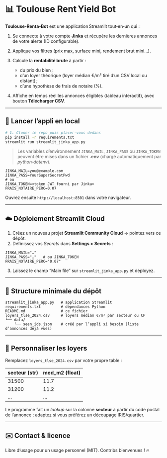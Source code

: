 # 📊 Toulouse Rent Yield Bot

**Toulouse‑Renta‑Bot** est une application Streamlit tout‑en‑un qui :

1. Se connecte à votre compte **Jinka** et récupère les dernières annonces de votre alerte (ID configurable).
2. Applique vos filtres (prix max, surface mini, rendement brut mini…).
3. Calcule la **rentabilité brute** à partir :

   * du prix du bien ;
   * d’un loyer théorique (loyer médian €/m² tiré d’un CSV local ou distant) ;
   * d’une hypothèse de frais de notaire (%).
4. Affiche en temps réel les annonces éligibles (tableau interactif), avec bouton **Télécharger CSV**.

---

## 🚀 Lancer l’appli en local

```bash
# 1. Cloner le repo puis placer‑vous dedans
pip install -r requirements.txt
streamlit run streamlit_jinka_app.py
```

> Les variables d’environnement `JINKA_MAIL`, `JINKA_PASS` ou `JINKA_TOKEN` peuvent être mises dans un fichier **.env** (chargé automatiquement par *python‑dotenv*).

```
JINKA_MAIL=you@example.com
JINKA_PASS=YourSuperSecretPwd
# ou
JINKA_TOKEN=<token JWT fourni par Jinka>
FRAIS_NOTAIRE_PERC=0.07
```

Ouvrez ensuite `http://localhost:8501` dans votre navigateur.

---

## ☁️ Déploiement Streamlit Cloud

1. Créez un nouveau projet **Streamlit Community Cloud** → pointez vers ce dépôt.
2. Définissez vos *Secrets* dans **Settings > Secrets** :

```
JINKA_MAIL="…"
JINKA_PASS="…"   # ou JINKA_TOKEN
FRAIS_NOTAIRE_PERC="0.07"
```

3. Laissez le champ “Main file” sur `streamlit_jinka_app.py` et déployez.

---

## 📂 Structure minimale du dépôt

```
streamlit_jinka_app.py   # application Streamlit
requirements.txt         # dépendances Python
README.md                # ce fichier
loyers_tlse_2024.csv     # loyers médian €/m² par secteur ou CP
└── data/
    └── seen_ids.json    # créé par l’appli si besoin (liste d’annonces déjà vues)
```

---

## 🔧 Personnaliser les loyers

Remplacez `loyers_tlse_2024.csv` par votre propre table :

| secteur (str) | med\_m2 (float) |
| ------------- | --------------- |
| 31500         | 11.7            |
| 31200         | 11.2            |
| …             | …               |

Le programme fait un *lookup* sur la colonne **secteur** à partir du code postal de l’annonce ; adaptez si vous préférez un découpage IRIS/quartier.

---

## ✉️ Contact & licence

Libre d’usage pour un usage personnel (MIT). Contribs bienvenues ! 🔥
